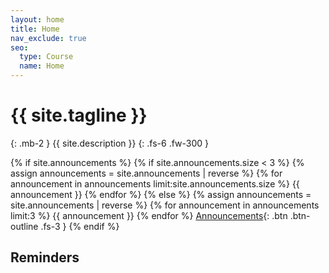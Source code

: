 ```yaml
---
layout: home
title: Home
nav_exclude: true
seo:
  type: Course
  name: Home
---
```


# {{ site.tagline }}
{: .mb-2 }
{{ site.description }}
{: .fs-6 .fw-300 }

{% if site.announcements %}
{% if site.announcements.size < 3 %}
    {% assign announcements = site.announcements | reverse %}
    {% for announcement in announcements limit:site.announcements.size %}
        {{ announcement }}
    {% endfor %}
{% else %}
    {% assign announcements = site.announcements | reverse %}
    {% for announcement in announcements limit:3 %}
        {{ announcement }}
    {% endfor %}
[Announcements](announcements.md){: .btn .btn-outline .fs-3 }
{% endif %}

## Reminders

